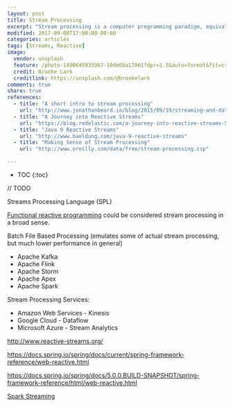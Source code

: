 ```yaml
---
layout: post
title: Stream Processing
excerpt: "Stream processing is a computer programming paradigm, equivalent to dataflow programming, event stream processing, and reactive programming, that allows some applications to more easily exploit a limited form of parallel processing. The stream processing paradigm simplifies parallel software and hardware by restricting the parallel computation that can be performed. Given a sequence of data (a stream), a series of operations (kernel functions) is applied to each element in the stream. "
modified: 2017-09-08T17:00:00-00:00
categories: articles
tags: [Streams, Reactive]
image:
  vendor: unsplash
  feature: /photo-1490645935967-10de6ba17061?dpr=1.5&auto=format&fit=crop&w=1080&h=735&q=80&cs=tinysrgb&crop=
  credit: Brooke Lark
  creditlink: https://unsplash.com/@brookelark
comments: true
share: true
references:
  - title: "A short intro to stream processing"
    url: "http://www.jonathanbeard.io/blog/2015/09/19/streaming-and-dataflow.html"
  - title: "A Journey into Reactive Streams"
    url: "https://blog.redelastic.com/a-journey-into-reactive-streams-5ee2a9cd7e29"
  - title: "Java 9 Reactive Streams"
    url: "http://www.baeldung.com/java-9-reactive-streams"
  - title: "Making Sense of Stream Processing"
    url: "http://www.oreilly.com/data/free/stream-processing.csp"

---
```


* TOC
{:toc}

// TODO

Streams Processing Language (SPL)

[Functional reactive programming][Functional_reactive_programming] could be considered stream processing in a broad sense.

Batch File Based Processing (emulates some of actual stream processing, but much lower performance in general)

* Apache Kafka
* Apache Flink
* Apache Storm
* Apache Apex
* Apache Spark

Stream Processing Services:

* Amazon Web Services - Kinesis
* Google Cloud - Dataflow
* Microsoft Azure - Stream Analytics

http://www.reactive-streams.org/

https://docs.spring.io/spring/docs/current/spring-framework-reference/web-reactive.html

https://docs.spring.io/spring/docs/5.0.0.BUILD-SNAPSHOT/spring-framework-reference/html/web-reactive.html


[Spark Streaming](https://spark.apache.org/streaming/)



[Functional_reactive_programming]:https://en.wikipedia.org/wiki/Functional_reactive_programming
